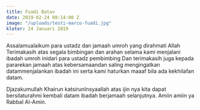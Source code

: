 ```yaml
---
title: Fuadi Batav
date: 2019-02-24 08:14:00 Z
image: "/uploads/testi-marco-fuadi.jpg"
kloter: 24 Januari 2019
---
```


Assalamualaikum para ustadz dan jamaah umroh yang dirahmati Allah Terimakasih atas segala bimbingan dan arahan selama kami menjalani ibadah umroh inidari para ustadz pembimbing Dan terimakasih juga kepada pararekan jamaah atas kebersamaandan saling mengingatkan datammenjalankan ibadah ini serta kami haturkan maaaf bila ada kekhilafan datam.

Djazakumullah Khairun katsirunInsyaallah atas ijin nya kita dapat bersilaturahmi kembali datam ibadah berjamaah selanjutnya. Amiin amiin ya Rabbal Al-Amin.